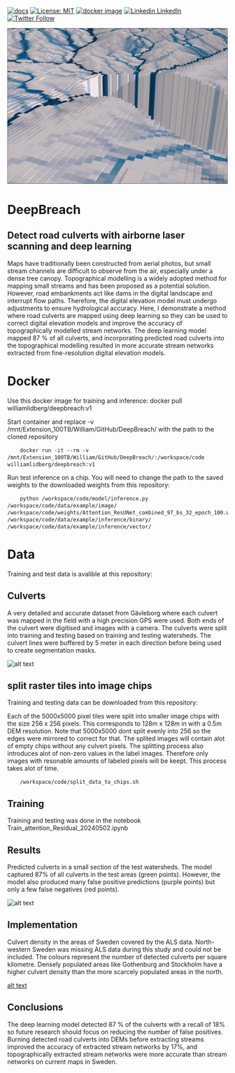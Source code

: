 [![docs](https://img.shields.io/badge/whitebox-docs-brightgreen.svg)](https://www.whiteboxgeo.com/manual/wbt_book/preface.html)
[![License: MIT](https://img.shields.io/badge/License-MIT-yellow.svg)](https://opensource.org/licenses/MIT)
[![docker image](https://img.shields.io/docker/pulls/williamlidberg/ditchnet.svg)](https://hub.docker.com/repository/docker/williamlidberg/deepbreach:v1)
[![Linkedin](https://i.sstatic.net/gVE0j.png) LinkedIn](https://www.linkedin.com/in/william-lidberg-9a4842164/)
[![Twitter Follow](https://img.shields.io/twitter/follow/William_Lidberg?style=social)](https://twitter.com/william_lidberg)

![alt text](images/flowacc.jpg)

# DeepBreach


## Detect road culverts with airborne laser scanning and deep learning
Maps have traditionally been constructed from aerial photos, but small stream channels are difficult to observe from the air, especially under a dense tree canopy. Topographical modelling is a widely adopted method for mapping small streams and has been proposed as a potential solution. However, road embankments act like dams in the digital landscape and interrupt flow paths. Therefore, the digital elevation model must undergo adjustments to ensure hydrological accuracy. Here, I demonstrate a method where road culverts are mapped using deep learning so they can be used to correct digital elevation models and improve the accuracy of topographically modelled stream networks. The deep learning model mapped 87 % of all culverts, and incorporating predicted road culverts into the topographical modelling resulted in more accurate stream networks extracted from fine-resolution digital elevation models. 



# Docker

Use this docker image for training and inference: docker pull williamlidberg/deepbreach:v1


Start container and replace -v /mnt/Extension_100TB/William/GitHub/DeepBreach/ with the path to the cloned repository

        docker run -it --rm -v /mnt/Extension_100TB/William/GitHub/DeepBreach/:/workspace/code williamlidberg/deepbreach:v1


Run test inference on a chip. You will need to change the path to the saved weights to the downloaded weights from this repository: 


        python /workspace/code/model/inference.py /workspace/code/data/example/image/ /workspace/code/weights/Attention_ResUNet_combined_97_bs_32_epoch_100.weights.h5 /workspace/code/data/example/inference/binary/ /workspace/code/data/example/inference/vector/


# Data
Training and test data is avalible at this repository:

## Culverts
A very detailed and accurate dataset from Gävleborg where each culvert was mapped in the field with a high precision GPS were used. Both ends of the culvert were digitised and images with a camera. 
The culverts were split into training and testing based on training and testing watersheds. The culvert lines were buffered by 5 meter in each direction before being used to create segmentation masks.

![alt text](images/Figure_1.png)

## split raster tiles into image chips
Training and testing data can be downloaded from this repository:

Each of the 5000x5000 pixel tiles were split into smaller image chips with the size 256 x 256 pixels. This corresponds to 128m x 128m in with a 0.5m DEM resolution. Note that 5000x5000 dont split evenly into 256 so the edges were mirrored to correct for that. The splited images will contain alot of empty chips without any culvert pixels. The splitting process also introduces alot of non-zero values in the label images. Therefore only images with resonable amounts of labeled pixels will be keept. This process takes alot of time.

        /workspace/code/split_data_to_chips.sh

## Training
Training and testing was done in the notebook Train_attention_Residual_20240502.ipynb

## Results
Predicted culverts in a small section of the test watersheds. The model captured 87% of all culverts in the test areas (green points). However, the model also produced many false positive predictions (purple points) but only a few false negatives (red points).

![alt text](images/figure3web.jpg)



## Implementation
Culvert density in the areas of Sweden covered by the ALS data. North-western Sweden was missing ALS data during this study and could not be included. The colours represent the number of detected culverts per square kilometre. Densely populated areas like Gothenburg and Stockholm have a higher culvert density than the more scarcely populated areas in the north.

[alt text](images/figure_4.jpg)

## Conclusions
The deep learning model detected 87 % of the culverts with a recall of 18% so future research should focus on reducing the number of false positives. Burning detected road culverts into DEMs before extracting streams improved the accuracy of extracted stream networks by 17%, and topographically extracted stream networks were more accurate than stream networks on current maps in Sweden.
